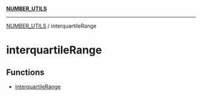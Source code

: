 [**NUMBER_UTILS**](../README.md)

***

[NUMBER_UTILS](../README.md) / interquartileRange

# interquartileRange

## Functions

- [interquartileRange](functions/interquartileRange.md)

